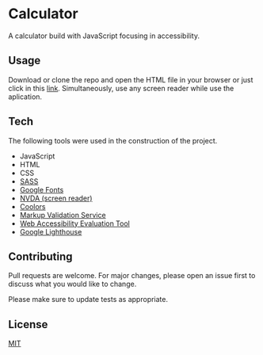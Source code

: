 # Calculator
A calculator build with JavaScript focusing in accessibility.

## Usage
Download or clone the repo and open the HTML file in your browser or just click in this [link](https://mbthales.github.io/calculator/). Simultaneously, use any screen reader while use the aplication.

## Tech
The following tools were used in the construction of the project.
- JavaScript
- HTML
- CSS
- [SASS](https://sass-lang.com/)
- [Google Fonts](https://fonts.google.com/)
- [NVDA (screen reader)](https://www.nvaccess.org/)
- [Coolors](https://coolors.co/)
- [Markup Validation Service](https://validator.w3.org/)
- [Web Accessibility Evaluation Tool](https://wave.webaim.org/)
- [Google Lighthouse](https://chrome.google.com/webstore/detail/lighthouse/blipmdconlkpinefehnmjammfjpmpbjk/related)

## Contributing
Pull requests are welcome. For major changes, please open an issue first to discuss what you would like to change.

Please make sure to update tests as appropriate.

## License
[MIT](https://github.com/mbthales/calculator/blob/master/license)

